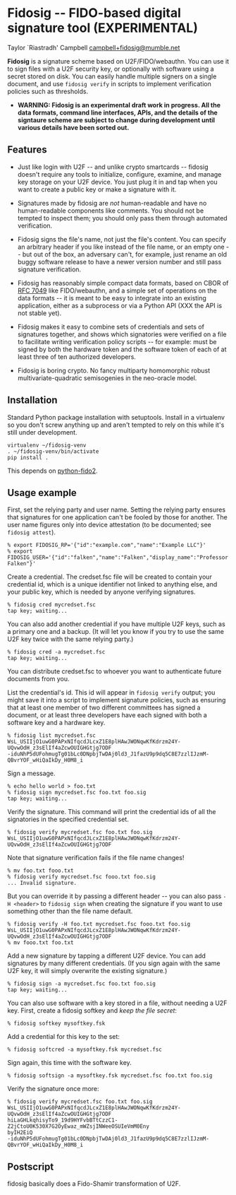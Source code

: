 Fidosig -- FIDO-based digital signature tool (EXPERIMENTAL)
===========================================================

Taylor `Riastradh' Campbell <campbell+fidosig@mumble.net>

**Fidosig** is a signature scheme based on U2F/FIDO/webauthn.  You can
use it to sign files with a U2F security key, or optionally with
software using a secret stored on disk.  You can easily handle multiple
signers on a single document, and use `fidosig verify` in scripts to
implement verification policies such as thresholds.

- **WARNING: Fidosig is an experimental draft work in progress.  All
  the data formats, command line interfaces, APIs, and the details of
  the signtaure scheme are subject to change during development until
  various details have been sorted out.**

Features
--------

- Just like login with U2F -- and unlike crypto smartcards -- fidosig
  doesn't require any tools to initialize, configure, examine, and
  manage key storage on your U2F device.  You just plug it in and tap
  when you want to create a public key or make a signature with it.

- Signatures made by fidosig are _not_ human-readable and have no
  human-readable components like comments.  You should not be tempted
  to inspect them; you should only pass them through automated
  verification.

- Fidosig signs the file's name, not just the file's content.  You can
  specify an arbitrary header if you like instead of the file name, or
  an empty one -- but out of the box, an adversary can't, for example,
  just rename an old buggy software release to have a newer version
  number and still pass signature verification.

- Fidosig has reasonably simple compact data formats, based on CBOR of
  [RFC 7049](https://tools.ietf.org/html/rfc7049) like FIDO/webauthn,
  and a simple set of operations on the data formats -- it is meant to
  be easy to integrate into an existing application, either as a
  subprocess or via a Python API (XXX the API is not stable yet).

- Fidosig makes it easy to combine sets of credentials and sets of
  signatures together, and shows which signatories were verified on a
  file to facilitate writing verification policy scripts -- for
  example: must be signed by both the hardware token and the software
  token of each of at least three of ten authorized developers.

- Fidosig is boring crypto.  No fancy multiparty homomorphic robust
  multivariate-quadratic semisogenies in the neo-oracle model.

Installation
------------

Standard Python package installation with setuptools.  Install in a
virtualenv so you don't screw anything up and aren't tempted to rely on
this while it's still under development.

```
virtualenv ~/fidosig-venv
. ~/fidosig-venv/bin/activate
pip install .
```

This depends on [python-fido2](https://github.com/Yubico/python-fido2).

Usage example
-------------

First, set the relying party and user name.  Setting the relying party
ensures that signatures for one application can't be fooled by those
for another.  The user name figures only into device attestation (to be
documented; see `fidosig attest`).

```
% export FIDOSIG_RP='{"id":"example.com","name":"Example LLC"}'
% export FIDOSIG_USER='{"id":"falken","name":"Falken","display_name":"Professor Falken"}'
```

Create a credential.  The credset.fsc file will be created to contain
your credential id, which is a unique identifier not linked to anything
else, and your public key, which is needed by anyone verifying
signatures.

```
% fidosig cred mycredset.fsc
tap key; waiting...
```

You can also add another credential if you have multiple U2F keys, such
as a primary one and a backup.  (It will let you know if you try to use
the same U2F key twice with the same relying party.)

```
% fidosig cred -a mycredset.fsc
tap key; waiting...
```

You can distribute credset.fsc to whoever you want to authenticate
future documents from you.

List the credential's id.  This id will appear in `fidosig verify`
output; you might save it into a script to implement signature
policies, such as ensuring that at least one member of two different
committees has signed a document, or at least three developers have
each signed with both a software key and a hardware key.

```
% fidosig list mycredset.fsc
WsL_USIIjO1uwG0PAPxNIfqcdJLcxZ1E8plHAwJWONqwKfKdrzm24Y-UQvwOdH_z3sElIf4aZcwOUIGHGtjg7ODF
-iduNhP5dUFohmugTg01bLc0DNpbjTwDAj0ld3_J1fazU9p9dq5C8E7zzlIJzmM-QBvrYOF_wHiQaIkDy_H0M8_i
```

Sign a message.

```
% echo hello world > foo.txt
% fidosig sign mycredset.fsc foo.txt foo.sig
tap key; waiting...
```

Verify the signature.  This command will print the credential ids of
all the signatories in the specified credential set.

```
% fidosig verify mycredset.fsc foo.txt foo.sig
WsL_USIIjO1uwG0PAPxNIfqcdJLcxZ1E8plHAwJWONqwKfKdrzm24Y-UQvwOdH_z3sElIf4aZcwOUIGHGtjg7ODF
```

Note that signature verification fails if the file name changes!

```
% mv foo.txt fooo.txt
% fidosig verify mycredset.fsc fooo.txt foo.sig
... Invalid signature.
```

But you can override it by passing a different header -- you can also
pass `-H <header>` to `fidosig sign` when creating the signature if you
want to use something other than the file name default.

```
% fidosig verify -H foo.txt mycredset.fsc fooo.txt foo.sig
WsL_USIIjO1uwG0PAPxNIfqcdJLcxZ1E8plHAwJWONqwKfKdrzm24Y-UQvwOdH_z3sElIf4aZcwOUIGHGtjg7ODF
% mv fooo.txt foo.txt
```

Add a new signature by tapping a different U2F device.  You can add
signatures by many different credentials.  (If you sign again with the
same U2F key, it will simply overwrite the existing signature.)

```
% fidosig sign -a mycredset.fsc foo.txt foo.sig
tap key; waiting...
```

You can also use software with a key stored in a file, without needing
a U2F key.  First, create a fidosig softkey and _keep the file secret_:

```
% fidosig softkey mysoftkey.fsk
```

Add a credential for this key to the set:

```
% fidosig softcred -a mysoftkey.fsk mycredset.fsc
```

Sign again, this time with the software key.

```
% fidosig softsign -a mysoftkey.fsk mycredset.fsc foo.txt foo.sig
```

Verify the signature once more:

```
% fidosig verify mycredset.fsc foo.txt foo.sig
WsL_USIIjO1uwG0PAPxNIfqcdJLcxZ1E8plHAwJWONqwKfKdrzm24Y-UQvwOdH_z3sElIf4aZcwOUIGHGtjg7ODF
hiLaGHLkqhisyTo9_19d9HYFvbBTtCzzC1-Z2jCtoU0K530X7G2OyEwaz_mWZsjINWeeOSUIeVmM0Eny
byIH2EiQ                                                                        -iduNhP5dUFohmugTg01bLc0DNpbjTwDAj0ld3_J1fazU9p9dq5C8E7zzlIJzmM-QBvrYOF_wHiQaIkDy_H0M8_i
```

Postscript
----------

fidosig basically does a Fido-Shamir transformation of U2F.
